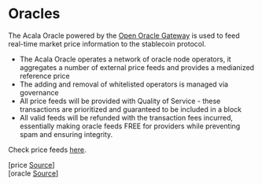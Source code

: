 # Oracles

The Acala Oracle powered by the [Open Oracle Gateway](../../../../learn/basics/oracle/) is used to feed real-time market price information to the stablecoin protocol. 

* The Acala Oracle operates a network of oracle node operators, it aggregates a number of external price feeds and provides a medianized reference price
* The adding and removal of whitelisted operators is managed via governance
* All price feeds will be provided with Quality of Service - these transactions are prioritized and guaranteed to be included in a block
* All valid feeds will be refunded with the transaction fees incurred, essentially making oracle feeds FREE for providers while preventing spam and ensuring integrity. 

Check price feeds [here](https://apps.karura.network/loan/oracle).

\[price [Source](https://github.com/AcalaNetwork/Acala/tree/master/modules/prices)\]  
\[oracle [Source](https://github.com/open-web3-stack/open-runtime-module-library/tree/8895f4b4c6ce9b9f03652bfe9602f102c7caa937/oracle)\]  


